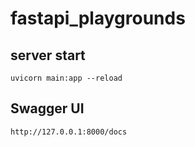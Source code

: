 # fastapi_playgrounds


## server start
```
uvicorn main:app --reload
```

## Swagger UI
```
http://127.0.0.1:8000/docs
```